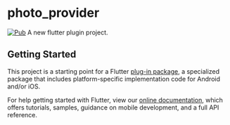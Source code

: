 # photo_provider
[![Pub](https://img.shields.io/pub/v/photo_provider.svg)](https://pub.dartlang.org/packages/photo_provider)
A new flutter plugin project.

## Getting Started

This project is a starting point for a Flutter
[plug-in package](https://flutter.io/developing-packages/),
a specialized package that includes platform-specific implementation code for
Android and/or iOS.

For help getting started with Flutter, view our 
[online documentation](https://flutter.io/docs), which offers tutorials, 
samples, guidance on mobile development, and a full API reference.
